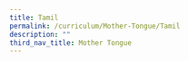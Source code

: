 ```yaml
---
title: Tamil
permalink: /curriculum/Mother-Tongue/Tamil
description: ""
third_nav_title: Mother Tongue
---
```

